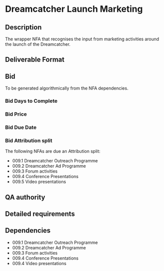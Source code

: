 # Dreamcatcher Launch Marketing

## Description

The wrapper NFA that recognises the input from marketing activities around the launch of the Dreamcatcher.

## Deliverable Format

## Bid 

To be generated algorithmically from the NFA dependencies.

### Bid Days to Complete

### Bid Price

### Bid Due Date

### Bid Attribution split

The following NFAs are due an Attribution split:

- 009.1 Dreamcatcher Outreach Programme
- 009.2 Dreamcatcher Ad Programme
- 009.3 Forum activities
- 009.4 Conference Presentations
- 009.5 Video presentations

## QA authority

## Detailed requirements

## Dependencies

- 009.1 Dreamcatcher Outreach Programme
- 009.2 Dreamcatcher Ad Programme
- 009.3 Forum activities
- 009.4 Conference Presentations
- 009.4 Video presentations
